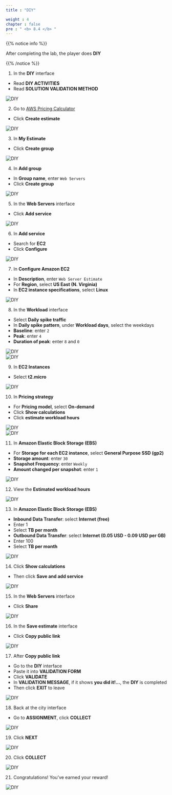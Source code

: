 ```yaml
---
title : "DIY"

weight : 4
chapter : false
pre : " <b> 8.4 </b> "
---
```


{{% notice info %}}

After completing the lab, the player does **DIY**

{{% /notice %}}

1. In the **DIY** interface  
- Read **DIY ACTIVITIES**  
- Read **SOLUTION VALIDATION METHOD**

![DIY](/images/8-awspricingcalculator/8.4-diy/0-diy.png)

2. Go to [AWS Pricing Calculator](https://calculator.aws/#/)

- Click **Create estimate**

![DIY](/images/8-awspricingcalculator/8.4-diy/1-diy.png)

3. In **My Estimate**

- Click **Create group**

![DIY](/images/8-awspricingcalculator/8.4-diy/2-diy.png)

4. In **Add group**  
- In **Group name**, enter ```Web Servers```  
- Click **Create group**

![DIY](/images/8-awspricingcalculator/8.4-diy/3-diy.png)

5. In the **Web Servers** interface  
- Click **Add service**

![DIY](/images/8-awspricingcalculator/8.4-diy/4-diy.png)

6. In **Add service**  
- Search for **EC2**  
- Click **Configure**

![DIY](/images/8-awspricingcalculator/8.4-diy/5-diy.png)

7. In **Configure Amazon EC2**  
- In **Description**, enter ```Web Server Estimate```  
- For **Region**, select **US East (N. Virginia)**  
- In **EC2 instance specifications**, select **Linux**

![DIY](/images/8-awspricingcalculator/8.4-diy/6-diy.png)

8. In the **Workload** interface  
- Select **Daily spike traffic**  
- In **Daily spike pattern**, under **Workload days**, select the weekdays  
- **Baseline**: enter ```2```  
- **Peak**: enter ```4```  
- **Duration of peak**: enter ```8``` and ```0```

![DIY](/images/8-awspricingcalculator/8.4-diy/7-diy.png)  
![DIY](/images/8-awspricingcalculator/8.4-diy/8-diy.png)

9. In **EC2 Instances**  
- Select **t2.micro**

![DIY](/images/8-awspricingcalculator/8.4-diy/9-diy.png)

10. In **Pricing strategy**  
- For **Pricing model**, select **On-demand**  
- Click **Show calculations**  
- Click **estimate workload hours**

![DIY](/images/8-awspricingcalculator/8.4-diy/10-diy.png)  
![DIY](/images/8-awspricingcalculator/8.4-diy/11-diy.png)

11. In **Amazon Elastic Block Storage (EBS)**  
- For **Storage for each EC2 instance**, select **General Purpose SSD (gp2)**  
- **Storage amount**: enter ```30```  
- **Snapshot Frequency**: enter ```Weekly```  
- **Amount changed per snapshot**: enter ```1```

![DIY](/images/8-awspricingcalculator/8.4-diy/12-diy.png)

12. View the **Estimated workload hours**

![DIY](/images/8-awspricingcalculator/8.4-diy/13-diy.png)

13. In **Amazon Elastic Block Storage (EBS)**  
- **Inbound Data Transfer**: select **Internet (free)**  
- Enter 1  
- Select **TB per month**  
- **Outbound Data Transfer**: select **Internet (0.05 USD - 0.09 USD per GB)**  
- Enter 100  
- Select **TB per month**

![DIY](/images/8-awspricingcalculator/8.4-diy/14-diy.png)

14. Click **Show calculations**  
- Then click **Save and add service**

![DIY](/images/8-awspricingcalculator/8.4-diy/15-diy.png)

15. In the **Web Servers** interface  
- Click **Share**

![DIY](/images/8-awspricingcalculator/8.4-diy/16-diy.png)

16. In the **Save estimate** interface  
- Click **Copy public link**

![DIY](/images/8-awspricingcalculator/8.4-diy/17-diy.png)

17. After **Copy public link**  
- Go to the **DIY** interface  
- Paste it into **VALIDATION FORM**  
- Click **VALIDATE**  
- In **VALIDATION MESSAGE**, if it shows **you did it!...**, the **DIY** is completed  
- Then click **EXIT** to leave

![DIY](/images/8-awspricingcalculator/8.4-diy/18-diy.png)

18. Back at the city interface  
- Go to **ASSIGNMENT**, click **COLLECT**

![DIY](/images/8-awspricingcalculator/8.4-diy/19-diy.png)

19. Click **NEXT**

![DIY](/images/8-awspricingcalculator/8.4-diy/20-diy.png)

20. Click **COLLECT**

![DIY](/images/8-awspricingcalculator/8.4-diy/21-diy.png)

21. Congratulations! You’ve earned your reward!

![DIY](/images/8-awspricingcalculator/8.4-diy/22-diy.png)
